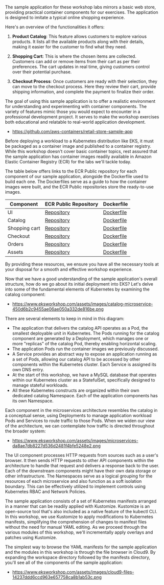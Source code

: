 The sample application for these workshop labs mirrors a basic web store, providing practical container components for our exercises. The application is designed to imitate a typical online shopping experience.

Here's an overview of the functionalities it offers:

1. **Product Catalog**: This feature allows customers to explore various products. It lists all the available products along with their details, making it easier for the customer to find what they need.

2. **Shopping Cart**: This is where the chosen items are collected. Customers can add or remove items from their cart as per their preferences. The cart updates in real time, giving customers control over their potential purchase.

3. **Checkout Process**: Once customers are ready with their selection, they can move to the checkout process. Here they review their cart, provide shipping information, and complete the payment to finalize their order.

The goal of using this sample application is to offer a realistic environment for understanding and experimenting with container components. The variety of features mimic those you would expect to encounter in a professional development project. It serves to make the workshop exercises both educational and relatable to real-world application development.

* https://github.com/aws-containers/retail-store-sample-app

Before deploying a workload to a Kubernetes distribution like EKS, it must be packaged as a container image and published to a container registry. While this workshop doesn't cover basic container topics, rest assured that the sample application has container images readily available in Amazon Elastic Container Registry (ECR) for the labs we'll tackle today.

The table below offers links to the ECR Public repository for each component of our sample application, alongside the Dockerfile used to build each one. The Dockerfiles serve as a guide to how the container images were built, and the ECR Public repositories store the ready-to-use images.

| Component | ECR Public Repository | Dockerfile |
| ----------- | ------------------------ | ------------ |
| UI          | [Repository](https://gallery.ecr.aws/aws-containers/retail-store-sample-ui) | [Dockerfile](https://github.com/aws-containers/retail-store-sample-app/blob/main/images/java17/Dockerfile) |
| Catalog          | [Repository](https://gallery.ecr.aws/aws-containers/retail-store-sample-catalog) | [Dockerfile](https://github.com/aws-containers/retail-store-sample-app/blob/main/images/go/Dockerfile) |
| Shopping cart          | [Repository](https://gallery.ecr.aws/aws-containers/retail-store-sample-cart) | [Dockerfile](https://github.com/aws-containers/retail-store-sample-app/blob/main/images/java17/Dockerfile) |
| Checkout          | [Repository](https://gallery.ecr.aws/aws-containers/retail-store-sample-checkout) | [Dockerfile](https://github.com/aws-containers/retail-store-sample-app/blob/main/images/nodejs/Dockerfile) |
| Orders          | [Repository](https://gallery.ecr.aws/aws-containers/retail-store-sample-orders) | [Dockerfile](https://github.com/aws-containers/retail-store-sample-app/blob/main/images/java17/Dockerfile) |
| Assets          | [Repository](https://gallery.ecr.aws/aws-containers/retail-store-sample-assets) | [Dockerfile](https://github.com/aws-containers/retail-store-sample-app/blob/main/src/assets/Dockerfile) |

By providing these resources, we ensure you have all the necessary tools at your disposal for a smooth and effective workshop experience.

Now that we have a good understanding of the sample application's overall structure, how do we go about its initial deployment into EKS? Let's delve into some of the fundamental elements of Kubernetes by examining the catalog component:
* https://www.eksworkshop.com/assets/images/catalog-microservice-450d6b2c9455ae06ae050a332de816be.png

There are several elements to keep in mind in this diagram:
* The application that delivers the catalog API operates as a Pod, the smallest deployable unit in Kubernetes. The Pods running for the catalog component are generated by a Deployment, which manages one or more "replicas" of the catalog Pod, thereby enabling horizontal scaling.
* The application Pods run the container images we previously discussed.
* A Service provides an abstract way to expose an application running as a set of Pods, allowing our catalog API to be accessed by other components within the Kubernetes cluster. Each Service is assigned its own DNS entry.
* At the start of this workshop, we have a MySQL database that operates within our Kubernetes cluster as a StatefulSet, specifically designed to manage stateful workloads.
* All these Kubernetes constructs are organized within their own dedicated catalog Namespace. Each of the application components has its own Namespace.

Each component in the microservices architecture resembles the catalog in a conceptual sense, using Deployments to manage application workload Pods and Services to route traffic to those Pods. When we widen our view of the architecture, we can contemplate how traffic is directed throughout the broader system:
* https://www.eksworkshop.com/assets/images/microservices-da8ae7db8227d536d2481f4bfe5248e2.png

The UI component processes HTTP requests from sources such as a user's browser. It then sends HTTP requests to other API components within the architecture to handle that request and delivers a response back to the user. Each of the downstream components might have their own data storage or other infrastructure. The Namespaces serve as a logical grouping for the resources of each microservice and also function as a soft isolation boundary. This can be effectively utilized to implement controls using Kubernetes RBAC and Network Policies.

The sample application consists of a set of Kubernetes manifests arranged in a manner that can be readily applied with Kustomize. Kustomize is an open-source tool that's also included as a native feature of the kubectl CLI. In this workshop, we use Kustomize to apply modifications to Kubernetes manifests, simplifying the comprehension of changes to manifest files without the need for manual YAML editing. As we proceed through the various modules of this workshop, we'll incrementally apply overlays and patches using Kustomize.

The simplest way to browse the YAML manifests for the sample application and the modules in this workshop is through the file browser in Cloud9. By expanding the workspace directory followed by the manifests directory, you'll see all of the components of the sample application:
* https://www.eksworkshop.com/assets/images/cloud9-files-14237ddd6ccd963e657758ca8b1ab53c.png

